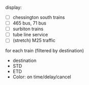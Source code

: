 display:
- [ ] chessington south trains
- [ ] 465 bus, 71 bus
- [ ] surbiton trains
- [ ] tube line service
- [ ] (stretch) M25 traffic

for each train (filtered by destination)
- destination
- STD
- ETD
- Color: on time/delay/cancel